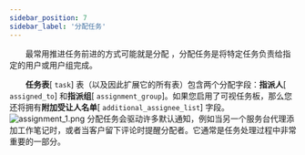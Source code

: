 ```yaml
---
sidebar_position: 7
sidebar_label: '分配任务'
---
```

&emsp;&emsp;最常用推进任务前进的方式可能就是分配 ，分配任务是将特定任务负责给指定的用户或用户组完成。

&emsp;&emsp;**任务表**[ `task`] 表（以及因此扩展它的所有表）包含两个分配字段：**指派人**[ `assigned_to`] 和**指派组**[ `assignment_group`]。如果您启用了可视任务板，那么您还将拥有**附加受让人名单**[ `additional_assignee_list`] 字段。
![assignment_1.png](/img/tasks-workflows/assignment_1.png)
分配任务会驱动许多默认通知，例如当另一个服务台代理添加工作笔记时，或者当客户留下评论时提醒分配者。它通常是任务处理过程中非常重要的一部分。